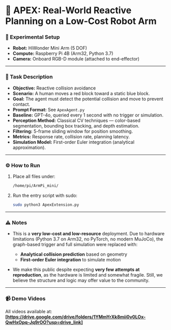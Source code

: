 
# 🤖 APEX: Real-World Reactive Planning on a Low-Cost Robot Arm

### 🧪 Experimental Setup

* **Robot:** HiWonder Mini Arm (5 DOF)
* **Compute:** Raspberry Pi 4B (Arm32, Python 3.7)
* **Camera:** Onboard RGB-D module (attached to end-effector)

---

### 🎯 Task Description

* **Objective:** Reactive collision avoidance
* **Scenario:** A human moves a red block toward a static blue block.
* **Goal:** The agent must detect the potential collision and move to prevent contact.
* **Prompt Format:** See `ApexAgent.py`
* **Baseline:** GPT-4o, queried every 1 second with no trigger or simulation.
* **Perception Method:** Classical CV techniques — color-based segmentation, bounding box tracking, and depth estimation.
* **Filtering:** 5-frame sliding window for position smoothing.
* **Metrics:** Response rate, collision rate, planning latency.
* **Simulation Model:** First-order Euler integration (analytical approximation).

---

### ⚙️ How to Run

1. Place all files under:

   ```bash
   /home/pi/ArmPi_mini/
   ```

2. Run the entry script with sudo:

   ```bash
   sudo python3 ApexExtension.py
   ```

---

### ⚠️ Notes

* This is a **very low-cost and low-resource** deployment. Due to hardware limitations (Python 3.7 on Arm32, no PyTorch, no modern MuJoCo), the graph-based trigger and full simulation were replaced with:

  * **Analytical collision prediction** based on geometry
  * **First-order Euler integration** to simulate motion

* We make this public despite expecting **very few attempts at reproduction**, as the hardware is limited and somewhat fragile. Still, we believe the structure and logic may offer value to the community.

---

### 📹 Demo Videos

All videos available at: **\[https://drive.google.com/drive/folders/1YMmYrXk8mii0v0LOx-QwHxOpq-Jq9rOO?usp=drive_link]**



